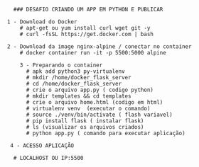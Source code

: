        ### DESAFIO CRIANDO UM APP EM PYTHON E PUBLICAR 

     1 - Download do Docker
         # apt-get ou yum install curl wget git -y
         # curl -fsSL https://get.docker.com | bash
         
     2 - Download da image nginx-alpine / conectar no container
         # docker container run -it -p 5500:5000 alpine
         
         3 - Preparando o container
           # apk add python3 py-virtualenv
           # mkdir /home/docker_flask_server
           # cd /home/docker_flask_server
           # crie o arquivo app.py ( codigo python)
           # mkdir templates && cd templates 
           # crie o arquivo home.html (codigo em html)
           # virtualenv venv  (executar o comando)
           # source ./venv/bin/activate ( flash variavel)
           # pip install flask ( instalar flask)
           # ls (visualizar os arquivos criados)
           # python app.py ( comando para executar aplicação)
   
      4 - ACESSO APLICAÇÃO
   
       # LOCALHOST OU IP:5500
       




